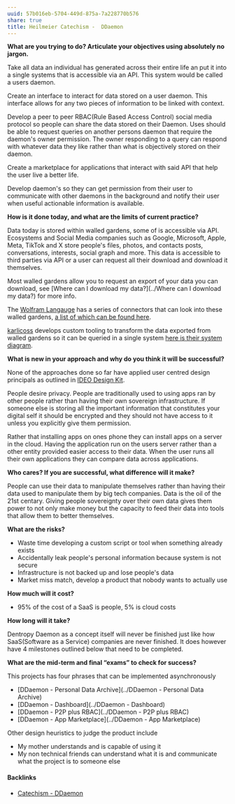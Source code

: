 ```yaml
---
uuid: 57b016eb-5704-449d-875a-7a228770b576
share: true
title: Heilmeier Catechism -  DDaemon
---
```

**What are you trying to do? Articulate your objectives using absolutely no jargon.**

Take all data an individual has generated across their entire life an put it into a single systems that is accessible via an API. This system would be called a users daemon.

Create an interface to interact for data stored on a user daemon. This interface allows for any two pieces of information to be linked with context.

Develop a peer to peer RBAC(Rule Based Access Control) social media protocol so people can share the data stored on their Daemon. Uses should be able to request queries on another persons daemon that require the daemon's owner permission. The owner responding to a query can respond with whatever data they like rather than what is objectively stored on their daemon.

Create a marketplace for applications that interact with said API that help the user live a better life.

Develop daemon's so they can get permission from their user to communicate with other daemons in the background and notify their user when useful actionable information is available.

**How is it done today, and what are the limits of current practice?**

Data today is stored within walled gardens, some of is accessible via API. Ecosystems and Social Media companies such as Google, Microsoft, Apple, Meta, TikTok and X store people's files, photos, and contacts posts, conversations, interests, social graph and more. This data is accessible to third parties via API or a user can request all their download and download it themselves.

Most walled gardens allow you to request an export of your data you can download, see [Where can I download my data?](../Where can I download my data?) for more info.

The [Wolfram Langauge](../0af8ff40-468e-442a-89cd-f6c8845f3b22) has a series of connectors that can look into these walled gardens, [a list of which can be found here](https://reference.wolfram.com/language/guide/ListingOfSupportedExternalServices.html).

[karlicoss](../karlicoss) develops custom tooling to transform the data exported from walled gardens so it can be queried in a single system [here is their system diagram](https://beepb00p.xyz/myinfra.html).

**What is new in your approach and why do you think it will be successful?**

None of the approaches done so far have applied user centred design principals as outlined in [IDEO Design Kit](../7bf1a1d8-5eae-42c9-9941-5835fd37d87d).

People desire privacy. People are traditionally used to using apps ran by other people rather than having their own sovereign infrastructure. If someone else is storing all the important information that constitutes your digital self it should be encrypted and they should not have access to it unless you explicitly give them permission.

Rather that installing apps on ones phone they can install apps on a server in the cloud. Having the application run on the users server rather than a other entity provided easier access to their data. When the user runs all their own applications they can compare data across applications.

**Who cares? If you are successful, what difference will it make?**

People can use their data to manipulate themselves rather than having their data used to manipulate them by big tech companies. Data is the oil of the 21st centary. Giving people sovereignty over their own data gives them power to not only make money but the capacity to feed their data into tools that allow them to better themselves. 

**What are the risks?**

* Waste time developing a custom script or tool when something already exists
* Accidentally leak people's personal information because system is not secure
* Infrastructure is not backed up and lose people's data
* Market miss match, develop a product that nobody wants to actually use

**How much will it cost?**

* 95% of the cost of a SaaS is people, 5% is cloud costs

**How long will it take?**

Dentropy Daemon as a concept itself will never be finished just like how SaaS(Software as a Service) companies are never finished. It does however have 4 milestones outlined below that need to be completed.

**What are the mid-term and final “exams” to check for success?**

This projects has four phrases that can be implemented asynchronously 

* [DDaemon - Personal Data Archive](../DDaemon - Personal Data Archive)
* [DDaemon - Dashboard](../DDaemon - Dashboard)
* [DDaemon - P2P plus RBAC](../DDaemon - P2P plus RBAC)
* [DDaemon - App Marketplace](../DDaemon - App Marketplace)

Other design heuristics to judge the product include

* My mother understands and is capable of using it
* My non technical friends can understand what it is and communicate what the project is to someone else


#### Backlinks

* [Catechism - DDaemon](/89182d9f-ab57-497c-96c6-0aff10c6724d)
